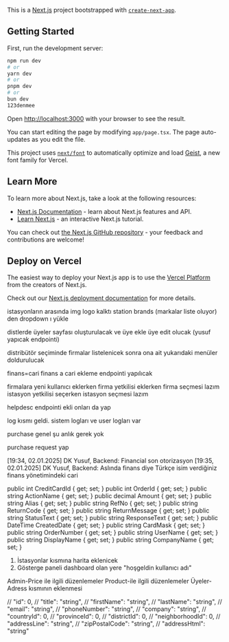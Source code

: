 This is a [Next.js](https://nextjs.org) project bootstrapped with [`create-next-app`](https://nextjs.org/docs/app/api-reference/cli/create-next-app).

## Getting Started

First, run the development server:

```bash
npm run dev
# or
yarn dev
# or
pnpm dev
# or
bun dev
123denmee
```

Open [http://localhost:3000](http://localhost:3000) with your browser to see the result.

You can start editing the page by modifying `app/page.tsx`. The page auto-updates as you edit the file.

This project uses [`next/font`](https://nextjs.org/docs/app/building-your-application/optimizing/fonts) to automatically optimize and load [Geist](https://vercel.com/font), a new font family for Vercel.

## Learn More

To learn more about Next.js, take a look at the following resources:

- [Next.js Documentation](https://nextjs.org/docs) - learn about Next.js features and API.
- [Learn Next.js](https://nextjs.org/learn) - an interactive Next.js tutorial.

You can check out [the Next.js GitHub repository](https://github.com/vercel/next.js) - your feedback and contributions are welcome!

## Deploy on Vercel

The easiest way to deploy your Next.js app is to use the [Vercel Platform](https://vercel.com/new?utm_medium=default-template&filter=next.js&utm_source=create-next-app&utm_campaign=create-next-app-readme) from the creators of Next.js.

Check out our [Next.js deployment documentation](https://nextjs.org/docs/app/building-your-application/deploying) for more details.

istasyonların arasında img logo kalktı station brands (markalar liste oluyor) den dropdown ı yükle

distlerde üyeler sayfası oluşturulacak ve üye ekle üye edit olucak (yusuf yapıcak endpointi)

distribütör seçiminde firmalar listelenicek sonra ona ait yukarıdaki menüler doldurulucak

finans=cari
finans a cari ekleme endpointi yapılıcak

firmalara yeni kullanıcı eklerken firma yetkilisi eklerken firma seçmesi lazım istasyon yetkilisi seçerken istasyon seçmesi lazım

helpdesc endpointi ekli onları da yap

log kısmı geldi. sistem logları ve user logları var

purchase genel şu anlık gerek yok

purchase request yap

[19:34, 02.01.2025] DK Yusuf, Backend: Financial son otorizasyon
[19:35, 02.01.2025] DK Yusuf, Backend: Aslında finans diye Türkçe isim verdiğiniz finans yönetimindeki cari

public int CreditCardId { get; set; }
public int OrderId { get; set; }
public string ActionName { get; set; }
public decimal Amount { get; set; }
public string Alias { get; set; }
public string RefNo { get; set; }
public string ReturnCode { get; set; }
public string ReturnMessage { get; set; }
public string StatusText { get; set; }
public string ResponseText { get; set; }
public DateTime CreatedDate { get; set; }
public string CardMask { get; set; }
public string OrderNumber { get; set; }
public string UserName { get; set; }
public string DisplayName { get; set; }
public string CompanyName { get; set; }

1. İstasyonlar kısmına harita eklenicek
2. Gösterge paneli dashboard olan yere "hoşgeldin kullanıcı adı"

Admin-Price ile ilgili düzenlemeler
Product-ile ilgili düzenlemeler
Üyeler-Adress kısmının eklenmesi

// "id": 0,
// "title": "string",
// "firstName": "string",
// "lastName": "string",
// "email": "string",
// "phoneNumber": "string",
// "company": "string",
// "countryId": 0,
// "provinceId": 0,
// "districtId": 0,
// "neighborhoodId": 0,
// "addressLine": "string",
// "zipPostalCode": "string",
// "addressHtml": "string"
